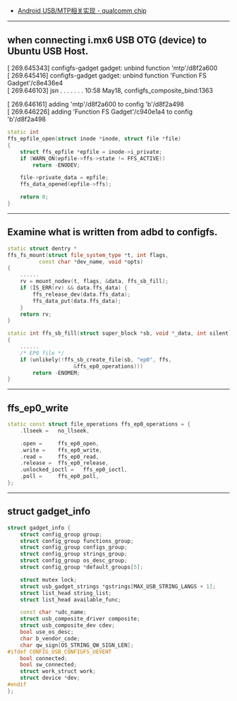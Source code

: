##

* [Android USB/MTP相关实现 - qualcomm chip](https://blog.csdn.net/kv110/article/details/39934319)




-------------------------------------------------------
## when connecting i.mx6 USB OTG (device) to Ubuntu USB Host.

[  269.645343] configfs-gadget gadget: unbind function 'mtp'/d8f2a600   
[  269.645416] configfs-gadget gadget: unbind function 'Function FS Gadget'/c8e436e4   
[  269.646103] jsn . . . . . . . 10:58 May18, configfs_composite_bind:1363   

[  269.646161] adding 'mtp'/d8f2a600 to config 'b'/d8f2a498   
[  269.646226] adding 'Function FS Gadget'/c940e1a4 to config 'b'/d8f2a498   


```cpp
static int
ffs_epfile_open(struct inode *inode, struct file *file)
{
    struct ffs_epfile *epfile = inode->i_private;
    if (WARN_ON(epfile->ffs->state != FFS_ACTIVE))
        return -ENODEV;

    file->private_data = epfile;
    ffs_data_opened(epfile->ffs);

    return 0;
}
```



--------------------------------------------------------

## Examine what is written from adbd to configfs.




```cpp
static struct dentry *
ffs_fs_mount(struct file_system_type *t, int flags,
          const char *dev_name, void *opts)
{
    ......
    rv = mount_nodev(t, flags, &data, ffs_sb_fill);
    if (IS_ERR(rv) && data.ffs_data) {
        ffs_release_dev(data.ffs_data);
        ffs_data_put(data.ffs_data);
    }
    return rv;
}

static int ffs_sb_fill(struct super_block *sb, void *_data, int silent)
{
    ......
    /* EP0 file */
    if (unlikely(!ffs_sb_create_file(sb, "ep0", ffs,
                     &ffs_ep0_operations)))
        return -ENOMEM;
}
```
-------------------------------------------
## ffs_ep0_write

```cpp
static const struct file_operations ffs_ep0_operations = {
    .llseek =   no_llseek,

    .open =     ffs_ep0_open,
    .write =    ffs_ep0_write,
    .read =     ffs_ep0_read,
    .release =  ffs_ep0_release,
    .unlocked_ioctl =   ffs_ep0_ioctl,
    .poll =     ffs_ep0_poll,
};
```


-------------------------------------------
## struct gadget_info

```cpp
struct gadget_info {
    struct config_group group;
    struct config_group functions_group;
    struct config_group configs_group;
    struct config_group strings_group;
    struct config_group os_desc_group;
    struct config_group *default_groups[5];

    struct mutex lock;
    struct usb_gadget_strings *gstrings[MAX_USB_STRING_LANGS + 1];
    struct list_head string_list;
    struct list_head available_func;

    const char *udc_name;
    struct usb_composite_driver composite;
    struct usb_composite_dev cdev;
    bool use_os_desc;
    char b_vendor_code;
    char qw_sign[OS_STRING_QW_SIGN_LEN];
#ifdef CONFIG_USB_CONFIGFS_UEVENT
    bool connected;
    bool sw_connected;
    struct work_struct work;
    struct device *dev;
#endif
};
```

